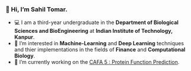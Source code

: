 ### 👋 Hi, I’m Sahil Tomar.
- 💻 I am a third-year undergraduate in the **Department of Biological Sciences and BioEngineering** at **Indian Institute of Technology, Kanpur**.
- 👀 I’m interested in **Machine-Learning** and **Deep Learning** techniques and thier implementations in the fields of **Finance** and **Computational Biology**.
- 🌱 I’m currently working on the [CAFA 5 : Protein Function Prediction](https://www.kaggle.com/competitions/cafa-5-protein-function-prediction).

<!---
Sahil-Tomar/Sahil-Tomar is a ✨ special ✨ repository because its `README.md` (this file) appears on your GitHub profile.
You can click the Preview link to take a look at your changes.
--->
